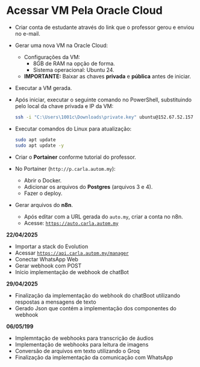 # Acessar VM Pela Oracle Cloud

- Criar conta de estudante através do link que o professor gerou e enviou no e-mail.
- Gerar uma nova VM na Oracle Cloud:
  - Configurações da VM:
    - 8GB de RAM na opção de forma.
    - Sistema operacional: Ubuntu 24.
  - **IMPORTANTE:** Baixar as chaves **privada** e **pública** antes de iniciar.
- Executar a VM gerada.
- Após iniciar, executar o seguinte comando no PowerShell, substituindo pelo local da chave privada e IP da VM:

  ```bash
  ssh -i "C:\Users\1001c\Downloads\private.key" ubuntu@152.67.52.157
  ```

- Executar comandos do Linux para atualização:

  ```bash
  sudo apt update
  sudo apt update -y
  ```

- Criar o **Portainer** conforme tutorial do professor.
- No Portainer (`http://p.carla.autom.my`):
  - Abrir o Docker.
  - Adicionar os arquivos do **Postgres** (arquivos 3 e 4).
  - Fazer o deploy.

- Gerar arquivos do **n8n**.
  - Após editar com a URL gerada do `auto.my`, criar a conta no n8n.
  - Acesse: [`https://auto.carla.autom.my`](https://auto.carla.autom.my)


**22/04/2025**
- Importar a stack do Evolution
- Acessar [`https://api.carla.autom.my/manager`](https://api.carla.autom.my/manager)
- Conectar WhatsApp Web
- Gerar webhook com POST
- Início implementação de webhook de chatBot

**29/04/2025**
- Finalização da implementação do webhook do chatBoot utilizando respostas a mensagens de texto
- Gerado Json que contém a implementação dos componentes do webhook

**06/05/199**
- Implemntação de webhooks para transcrição de áudios
- Implementação de webhooks para leitura de imagens
- Conversão de arquivos em texto utilizando o Groq
- Finalização da implementação da comunicação com WhatsApp